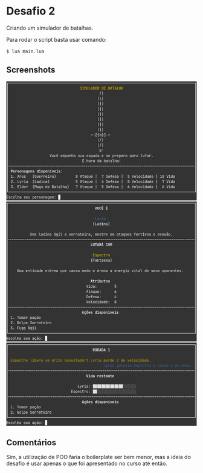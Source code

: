 # Desafio 2

Criando um simulador de batalhas.

Para rodar o script basta usar comando:

```
$ lua main.lua
```

## Screenshots

![1](./screenshots/1.png)
![2](./screenshots/2.png)
![3](./screenshots/3.png)

## Comentários

Sim, a utilização de POO faria o  boilerplate ser bem menor, mas a ideia do desafio é usar apenas o que foi apresentado no curso até então.